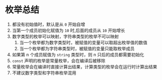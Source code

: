 # 枚举总结

1. 都没有初始值时，默认是从 `0` 开始自增
2. 当第一个成员初始化赋值为 `10` 时,后面的成员从 `10` 开始增长
3. 数字类型的枚举可以映射，字符串类型的枚举不可以映射
   1. 当一个枚举都为数字类型时，被赋值的变量可以取超出枚举值的数值
   2. 当一个枚举都为字符串类型时，被赋值的变量只能取枚举成员
4. 如果第 n 个成员赋值为 `string` 类型时，则 n 只后的成员都需要初始化
5. `const` 声明的枚举是常量枚举，会在编译后被移除
6. 常量枚举会在编译时直接计算出结果，计算类型的枚举会在运行时计算出结果
7. 不建议数字类型和字符串枚举混用
